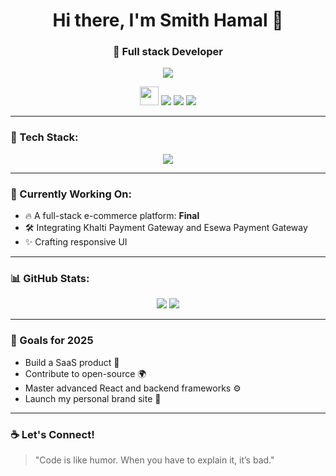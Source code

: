 <!-- README.md for GitHub Profile -->

<h1 align="center">Hi there, I'm Smith Hamal 👋</h1>
<h3 align="center">🚀 Full stack Developer </h3>

<p align="center">
  <img src="https://readme-typing-svg.herokuapp.com/?lines=Web+Developer;Full+Stack+Learner;Creative+Coder;Open+Source+Contributor&center=true&width=500&height=45" />
</p>

<p align="center">
  <img src="https://media.giphy.com/media/hvRJCLFzcasrR4ia7z/giphy.gif" width="30px"/>
  <a href="https://yourportfolio.com" target="_blank"><img src="https://img.shields.io/badge/Portfolio-%23FFDD57.svg?&style=for-the-badge&logo=vercel&logoColor=black" /></a>
  <a href="https://linkedin.com/in/yourusername" target="_blank"><img src="https://img.shields.io/badge/LinkedIn-%230077B5.svg?&style=for-the-badge&logo=linkedin&logoColor=white" /></a>
  <a href="mailto:smithhamal001@gmail.com"><img src="https://img.shields.io/badge/Gmail-%23D14836.svg?&style=for-the-badge&logo=gmail&logoColor=white" /></a>
</p>

---

### 🧰 Tech Stack:
<div align="center">
  <img src="https://skillicons.dev/icons?i=html,css,js,php,mysql,github,vscode" />
</div>

---

### 🧠 Currently Working On:
- 🔥 A full-stack e-commerce platform: **Final**
- 🛠 Integrating Khalti Payment Gateway and Esewa Payment Gateway
- ✨ Crafting responsive UI

---

### 📊 GitHub Stats:

<p align="center">
  <img src="https://github-readme-stats.vercel.app/api?username=yourusername&show_icons=true&theme=tokyonight" />
  <img src="https://github-readme-stats.vercel.app/api/top-langs/?username=yourusername&layout=compact&theme=tokyonight" />
</p>

---

### 🎯 Goals for 2025
- Build a SaaS product 🚀  
- Contribute to open-source 🌍  
- Master advanced React and backend frameworks ⚙️  
- Launch my personal brand site 💼  

---

### ☕ Let's Connect!
> "Code is like humor. When you have to explain it, it’s bad."



